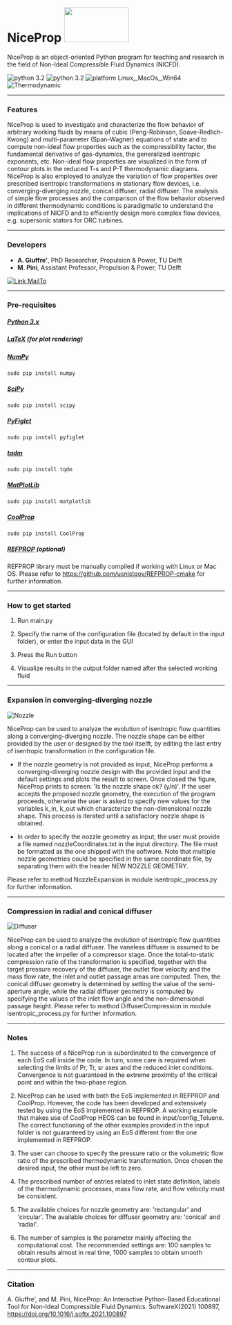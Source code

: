 # NiceProp <img src="https://github.com/Propulsion-Power-TU-Delft/NiceProp/blob/main/docs/NiceProp_logo.png" width="150" height="80">

NiceProp is an object-oriented Python program for teaching and research in the field of Non-Ideal Compressible Fluid Dynamics (NICFD).

![python 3.2](https://img.shields.io/badge/version-latest-blue.svg) ![python 3.2](https://img.shields.io/badge/python-3.7-blue.svg) ![platform Linux,_MacOs,_Win64](https://img.shields.io/badge/platform-Linux,_macos,_win64-blue.svg)
![Thermodynamic](./docs/thermodynamic_diagrams.jpg)

---

### Features
NiceProp is used to investigate and characterize the flow behavior of arbitrary working fluids by means of cubic (Peng-Robinson, Soave-Redlich-Kwong) and multi-parameter (Span-Wagner)
equations of state and to compute non-ideal flow properties such as the compressibility factor, the fundamental derivative of gas-dynamics, the generalized
isentropic exponents, etc.
Non-ideal flow properties are visualized in the form of contour plots in the reduced T-s and P-T thermodynamic diagrams.
NiceProp is also employed to analyze the variation of flow properties over prescribed isentropic transformations in stationary flow devices, 
i.e. converging-diverging nozzle, conical diffuser, radial diffuser. The analysis of simple flow processes and the comparison of
the flow behavior observed in different thermodynamic conditions is paradigmatic to understand the implications of NICFD and to
efficiently design more complex flow devices, e.g. supersonic stators for ORC turbines.

---

### Developers
* **A. Giuffre'**, PhD Researcher, Propulsion & Power, TU Delft
* **M. Pini**, Assistant Professor, Propulsion & Power, TU Delft

[![Link MailTo](https://img.shields.io/badge/MailTo-developers-blue.svg)](mailto:a.giuffre@tudelft.nl;m.pini@tudelft.nl?subject=NiceProp:Query)

---

### Pre-requisites
##### [Python 3.x](https://python.org)
##### [LaTeX](http://tug.org/texlive/) (for plot rendering)
##### [NumPy](https://numpy.org)
```
sudo pip install numpy
```
##### [SciPy](https://scipy.org)
```
sudo pip install scipy
```
##### [PyFiglet](https://github.com/pwaller/pyfiglet)
```
sudo pip install pyfiglet
```
##### [tqdm](https://pypi.org/project/tqdm/)
```
sudo pip install tqdm
```
##### [MatPlotLib](https://matplotlib.org)
```
sudo pip install matplotlib
```
##### [CoolProp](http://www.coolprop.org)

```
sudo pip install CoolProp
```

##### [REFPROP](https://www.nist.gov/srd/refprop) (optional)

REFPROP library must be manually compiled if working with Linux or Mac OS. Please refer to https://github.com/usnistgov/REFPROP-cmake for further information.

---

### How to get started
1. Run main.py

2. Specify the name of the configuration file (located by default in the input folder), or enter the input data in the GUI
  
3. Press the Run button

4. Visualize results in the output folder named after the selected working fluid

---

### Expansion in converging-diverging nozzle
![Nozzle](./docs/nozzle_expansion.jpg)

NiceProp can be used to analyze the evolution of isentropic flow quantities along a converging-diverging nozzle. The nozzle shape can be either provided by the user or designed by the tool itselft, by editing the last entry of isentropic transformation in the configuration file.

- If the nozzle geometry is not provided as input, NiceProp performs a converging-diverging nozzle design with the provided input and the default settings and plots the result to screen. Once closed the figure, NiceProp prints to screen: 'Is the nozzle shape ok? (y/n)'. If the user accepts the proposed nozzle geometry, the execution of the program proceeds, otherwise the user is asked to specify new values for the variables k_in, k_out which characterize the non-dimensional nozzle shape. This process is iterated until a satisfactory nozzle shape is obtained.

- In order to specify the nozzle geometry as input, the user must provide a file named nozzleCoordinates.txt in the input directory. The file must be formatted as the one shipped with the software. Note that multiple nozzle geometries could be specified in the same coordinate file, by separating them with the header NEW NOZZLE GEOMETRY.

Please refer to method NozzleExpansion in module isentropic_process.py for further information.

---

### Compression in radial and conical diffuser
![Diffuser](./docs/diffuser_compression.jpg)

NiceProp can be used to analyze the evolution of isentropic flow quantities along a conical or a radial diffuser. The vaneless diffuser is assumed to be located after the impeller of a compressor stage. Once the total-to-static compression ratio of the transformation is specified, together with the target pressure recovery of the diffuser, the outlet flow velocity and the mass flow rate, the inlet and outlet passage areas are computed.
Then, the conical diffuser geometry is determined by setting the value of the semi-aperture angle, while the radial diffuser geometry is computed by specifying the values of the inlet flow angle and the non-dimensional passage height. Please refer to method DiffuserCompression in module isentropic_process.py for further information.

---

### Notes
1. The success of a NiceProp run is subordinated to the convergence of each EoS call inside the code. In turn, some care is required when selecting the limits of Pr, Tr, sr axes and the reduced inlet conditions. Convergence is not guaranteed in the extreme proximity of the critical point and within the two-phase region.

2. NiceProp can be used with both the EoS implemented in REFPROP and CoolProp. However, the code has been developed and extensively tested by using the EoS implemented in REFPROP. A working example that makes use of CoolProp HEOS can be found in input/config_Toluene. The correct functioning of the other examples provided in the input folder is not guaranteed by using an EoS different from the one implemented in REFPROP. 

3. The user can choose to specify the pressure ratio or the volumetric flow ratio of the prescribed thermodynamic transformation. Once chosen the desired input, the other must be left to zero.

4. The prescribed number of entries related to inlet state definition, labels of the thermodynamic processes, mass flow rate, and flow velocity must be consistent. 

5. The available choices for nozzle geometry are: 'rectangular' and 'circular'. The available choices for diffuser geometry are: 'conical' and 'radial'.

6. The number of samples is the parameter mainly affecting the computational cost. The recommended settings are: 100 samples to obtain results almost in real time, 1000 samples to obtain smooth contour plots. 

---

### Citation
A. Giuffre’, and M. Pini, NiceProp: An Interactive Python-Based Educational Tool for Non-Ideal Compressible Fluid Dynamics. SoftwareX(2021) 100897, https://doi.org/10.1016/j.softx.2021.100897
